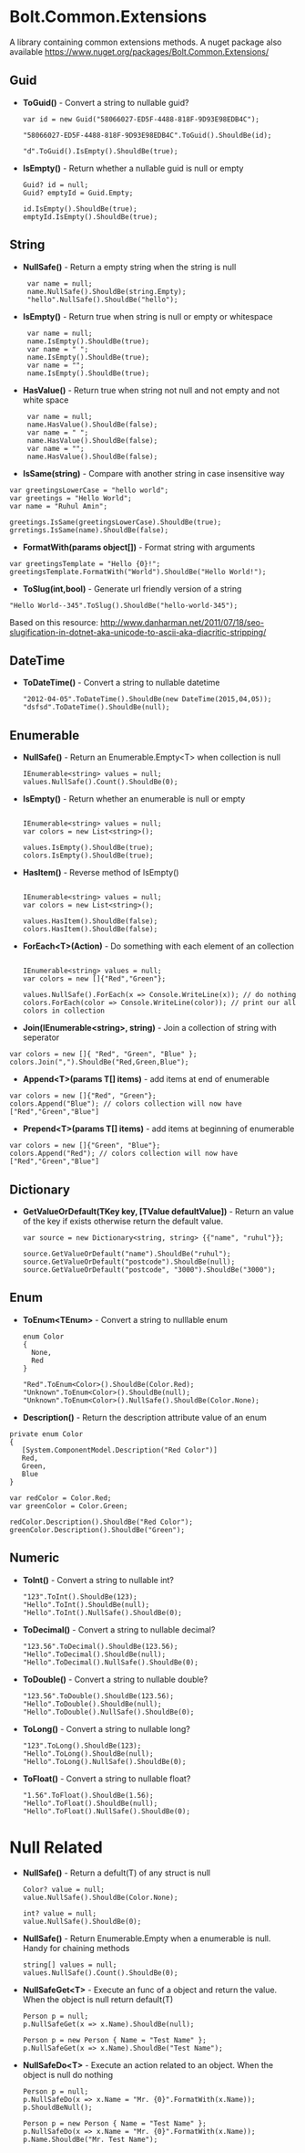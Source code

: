 # Bolt.Common.Extensions

A library containing common extensions methods. A nuget package also available https://www.nuget.org/packages/Bolt.Common.Extensions/

## Guid

* **ToGuid()** - Convert a string to nullable guid?
  
  ``` c-sharp
  var id = new Guid("58066027-ED5F-4488-818F-9D93E98EDB4C");

  "58066027-ED5F-4488-818F-9D93E98EDB4C".ToGuid().ShouldBe(id);
  
  "d".ToGuid().IsEmpty().ShouldBe(true);
  
  ```

* **IsEmpty()** - Return whether a nullable guid is null or empty
  
  ``` c-sharp
  Guid? id = null;
  Guid? emptyId = Guid.Empty;
  
  id.IsEmpty().ShouldBe(true);
  emptyId.IsEmpty().ShouldBe(true);
  ``` 

## String
* **NullSafe()** - Return a empty string when the string is null

  ``` c-sharp
   var name = null;
   name.NullSafe().ShouldBe(string.Empty);
   "hello".NullSafe().ShouldBe("hello");
  ```
* **IsEmpty()** - Return true when string is null or empty or whitespace

  ``` c-sharp
   var name = null;
   name.IsEmpty().ShouldBe(true);
   var name = " ";
   name.IsEmpty().ShouldBe(true);
   var name = "";
   name.IsEmpty().ShouldBe(true);   
  ```
* **HasValue()** - Return true when string not null and not empty and not white space

  ``` c-sharp
   var name = null;
   name.HasValue().ShouldBe(false);
   var name = " ";
   name.HasValue().ShouldBe(false);
   var name = "";
   name.HasValue().ShouldBe(false);   
  ```
* **IsSame(string)** - Compare with another string in case insensitive way
 ``` c-sharp
 var greetingsLowerCase = "hello world";
 var greetings = "Hello World";
 var name = "Ruhul Amin";
 
 greetings.IsSame(greetingsLowerCase).ShouldBe(true);
 grretings.IsSame(name).ShouldBe(false);
 ```

* **FormatWith(params object[])** - Format string with arguments
 
 ``` c-sharp
 var greetingsTemplate = "Hello {0}!";
 greetingsTemplate.FormatWith("World").ShouldBe("Hello World!");
 ```

* **ToSlug(int,bool)** - Generate url friendly version of a string

 ``` c-sharp
 "Hello World--345".ToSlug().ShouldBe("hello-world-345");
 ```
Based on this resource: http://www.danharman.net/2011/07/18/seo-slugification-in-dotnet-aka-unicode-to-ascii-aka-diacritic-stripping/

## DateTime

* **ToDateTime()** - Convert a string to nullable datetime

  ``` c-sharp
  "2012-04-05".ToDateTime().ShouldBe(new DateTime(2015,04,05));
  "dsfsd".ToDateTime().ShouldBe(null);
  ```

## Enumerable

* **NullSafe()** - Return an Enumerable.Empty&lt;T&gt; when collection is null

  ``` c-sharp
  IEnumerable<string> values = null;
  values.NullSafe().Count().ShouldBe(0);
  ```

* **IsEmpty()** - Return whether an enumerable is null or empty

  ``` c-sharp
  
  IEnumerable<string> values = null;
  var colors = new List<string>();
  
  values.IsEmpty().ShouldBe(true);
  colors.IsEmpty().ShouldBe(true);
  
  ```
  
* **HasItem()** - Reverse method of IsEmpty()

  ``` c-sharp
  
  IEnumerable<string> values = null;
  var colors = new List<string>();
  
  values.HasItem().ShouldBe(false);
  colors.HasItem().ShouldBe(false);
  
  ``` 
  
* **ForEach&lt;T&gt;(Action<T>)** - Do something with each element of an collection

  ``` c-sharp
  
  IEnumerable<string> values = null;
  var colors = new []{"Red","Green"};
  
  values.NullSafe().ForEach(x => Console.WriteLine(x)); // do nothing
  colors.ForEach(color => Console.WriteLine(color)); // print our all colors in collection
  ```   

* **Join(IEnumerable&lt;string&gt;, string)** - Join a collection of string with seperator 
 
 ``` c-sharp
 var colors = new []{ "Red", "Green", "Blue" };
 colors.Join(",").ShouldBe("Red,Green,Blue");
 ```
 
* **Append&lt;T&gt;(params T[] items)** - add items at end of enumerable

 ``` c-sharp
 var colors = new []{"Red", "Green"};
 colors.Append("Blue"); // colors collection will now have ["Red","Green","Blue"]
 
 ```
 
* **Prepend&lt;T&gt;(params T[] items)** - add items at beginning of enumerable

 ``` c-sharp
 var colors = new []{"Green", "Blue"};
 colors.Append("Red"); // colors collection will now have ["Red","Green","Blue"]
 
 ``` 

## Dictionary

* **GetValueOrDefault(TKey key, [TValue defaultValue])** - Return an value of the key if exists otherwise return the default value.

  ``` c-sharp
  var source = new Dictionary<string, string> {{"name", "ruhul"}};
            
  source.GetValueOrDefault("name").ShouldBe("ruhul");
  source.GetValueOrDefault("postcode").ShouldBe(null);
  source.GetValueOrDefault("postcode", "3000").ShouldBe("3000");
  ```
 

## Enum

* **ToEnum&lt;TEnum&gt;** - Convert a string to nulllable enum

  ``` c-sharp
  enum Color
  {
    None,
    Red
  }
  
  "Red".ToEnum<Color>().ShouldBe(Color.Red);
  "Unknown".ToEnum<Color>().ShouldBe(null);
  "Unknown".ToEnum<Color>().NullSafe().ShouldBe(Color.None);
  ```

* **Description()** - Return the description attribute value of an enum

 ``` c-sharp
 private enum Color
 {
    [System.ComponentModel.Description("Red Color")]
    Red,
    Green,
    Blue
 }
 
 var redColor = Color.Red;
 var greenColor = Color.Green;
 
 redColor.Description().ShouldBe("Red Color");
 greenColor.Description().ShouldBe("Green");
 ```

## Numeric

* **ToInt()** - Convert a string to nullable int?

  ``` c-sharp
  "123".ToInt().ShouldBe(123);
  "Hello".ToInt().ShouldBe(null);
  "Hello".ToInt().NullSafe().ShouldBe(0);
  ```
  
* **ToDecimal()** - Convert a string to nullable decimal?

  ``` c-sharp
  "123.56".ToDecimal().ShouldBe(123.56);
  "Hello".ToDecimal().ShouldBe(null);
  "Hello".ToDecimal().NullSafe().ShouldBe(0);
  ```  
* **ToDouble()** - Convert a string to nullable double?

  ``` c-sharp
  "123.56".ToDouble().ShouldBe(123.56);
  "Hello".ToDouble().ShouldBe(null);
  "Hello".ToDouble().NullSafe().ShouldBe(0);
  ```  

* **ToLong()** - Convert a string to nullable long?

  ``` c-sharp
  "123".ToLong().ShouldBe(123);
  "Hello".ToLong().ShouldBe(null);
  "Hello".ToLong().NullSafe().ShouldBe(0);
  ```  

* **ToFloat()** - Convert a string to nullable float?

  ``` c-sharp
  "1.56".ToFloat().ShouldBe(1.56);
  "Hello".ToFloat().ShouldBe(null);
  "Hello".ToFloat().NullSafe().ShouldBe(0);
  ```  

# Null Related

* **NullSafe()** - Return a defult(T) of any struct is null

  ``` c-sharp
  Color? value = null;
  value.NullSafe().ShouldBe(Color.None);
  
  int? value = null;
  value.NullSafe().ShouldBe(0);
  ```

* **NullSafe()** - Return Enumerable.Empty<T> when a enumerable is null. Handy for chaining methods
  
  ``` c-sharp
  string[] values = null;
  values.NullSafe().Count().ShouldBe(0);
  ```

* **NullSafeGet&lt;T&gt;** - Execute an func of a object and return the value. When the object is null return default(T)

  ``` c-sharp
  Person p = null;
  p.NullSafeGet(x => x.Name).ShouldBe(null);
  
  Person p = new Person { Name = "Test Name" };
  p.NullSafeGet(x => x.Name).ShouldBe("Test Name");
  ```
  
* **NullSafeDo&lt;T&gt;** - Execute an action related to an object. When the object is null do nothing

  ``` c-sharp
  Person p = null;
  p.NullSafeDo(x => x.Name = "Mr. {0}".FormatWith(x.Name));
  p.ShouldBeNull();
  
  Person p = new Person { Name = "Test Name" };
  p.NullSafeDo(x => x.Name = "Mr. {0}".FormatWith(x.Name));
  p.Name.ShouldBe("Mr. Test Name");
  ```
